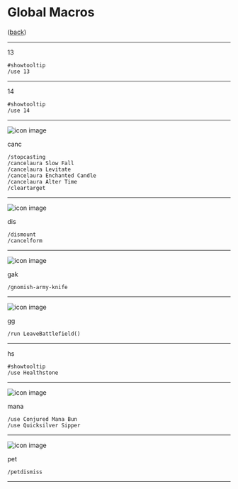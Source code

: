 <!--
    =====================================
    generator=datazen
    version=3.2.0
    hash=cf9ade4f46b5c2dd5db8ef2dc18d2f80
    =====================================
-->

# Global Macros

([back](../README.md))

---

13

```
#showtooltip
/use 13
```

---

14

```
#showtooltip
/use 14
```

---

![icon image](https://wow.zamimg.com/images/wow/icons/large/creatureportrait_creature_iceblock.jpg)

canc

```
/stopcasting
/cancelaura Slow Fall
/cancelaura Levitate
/cancelaura Enchanted Candle
/cancelaura Alter Time
/cleartarget
```

---

![icon image](https://wow.zamimg.com/images/wow/icons/large/ability_marksmanship.jpg)

dis

```
/dismount
/cancelform
```

---

![icon image](https://wow.zamimg.com/images/wow/icons/large/inv_misc_enggizmos_swissarmy.jpg)

gak

```
/gnomish-army-knife
```

---

![icon image](https://wow.zamimg.com/images/wow/icons/large/achievement_bg_takexflags_ab.jpg)

gg

```
/run LeaveBattlefield()
```

---

hs

```
#showtooltip
/use Healthstone
```

---

![icon image](https://wow.zamimg.com/images/wow/icons/large/inv_drink_milk_01.jpg)

mana

```
/use Conjured Mana Bun
/use Quicksilver Sipper
```

---

![icon image](https://wow.zamimg.com/images/wow/icons/large/inv_leatherworking_70_petleash.jpg)

pet

```
/petdismiss
```

---
